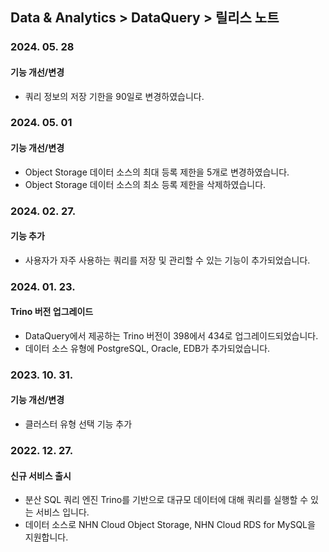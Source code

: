## Data & Analytics > DataQuery > 릴리스 노트

### 2024. 05. 28
#### 기능 개선/변경
* 쿼리 정보의 저장 기한을 90일로 변경하였습니다.

### 2024. 05. 01
#### 기능 개선/변경
* Object Storage 데이터 소스의 최대 등록 제한을 5개로 변경하였습니다.
* Object Storage 데이터 소스의 최소 등록 제한을 삭제하였습니다.

### 2024. 02. 27.
#### 기능 추가
- 사용자가 자주 사용하는 쿼리를 저장 및 관리할 수 있는 기능이 추가되었습니다.

### 2024. 01. 23.   
#### Trino 버전 업그레이드
* DataQuery에서 제공하는 Trino 버전이 398에서 434로 업그레이드되었습니다.
* 데이터 소스 유형에 PostgreSQL, Oracle, EDB가 추가되었습니다.

### 2023. 10. 31.
#### 기능 개선/변경
* 클러스터 유형 선택 기능 추가

### 2022. 12. 27.

#### 신규 서비스 출시

* 분산 SQL 쿼리 엔진 Trino를 기반으로 대규모 데이터에 대해 쿼리를 실행할 수 있는 서비스 입니다.
* 데이터 소스로 NHN Cloud Object Storage, NHN Cloud RDS for MySQL을 지원합니다.
